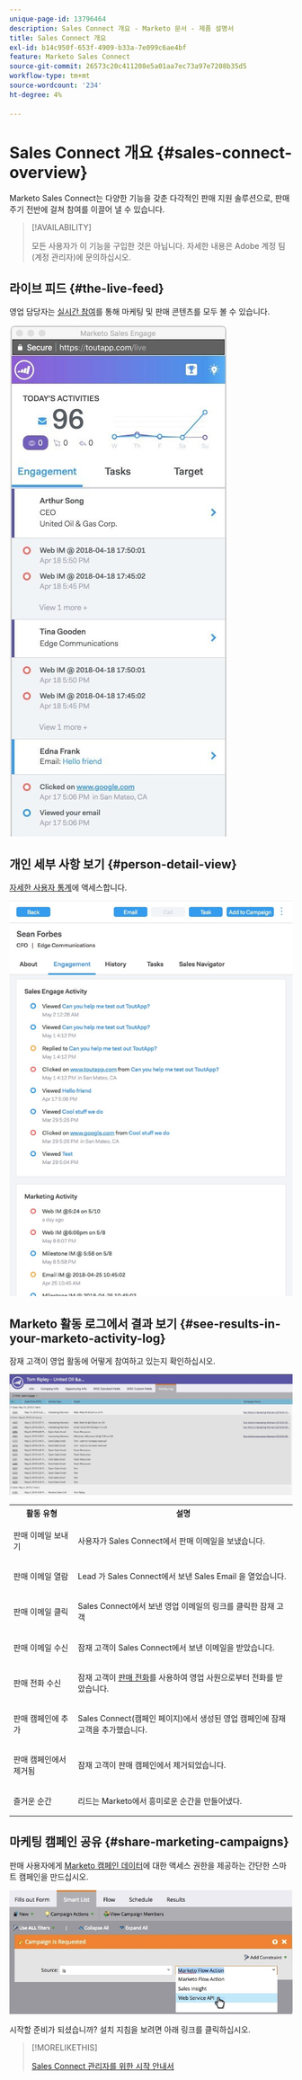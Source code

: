 ```yaml
---
unique-page-id: 13796464
description: Sales Connect 개요 - Marketo 문서 - 제품 설명서
title: Sales Connect 개요
exl-id: b14c950f-653f-4909-b33a-7e099c6ae4bf
feature: Marketo Sales Connect
source-git-commit: 26573c20c411208e5a01aa7ec73a97e7208b35d5
workflow-type: tm+mt
source-wordcount: '234'
ht-degree: 4%

---
```


# Sales Connect 개요 {#sales-connect-overview}

Marketo Sales Connect는 다양한 기능을 갖춘 다각적인 판매 지원 솔루션으로, 판매 주기 전반에 걸쳐 참여를 이끌어 낼 수 있습니다.

>[!AVAILABILITY]
>
>모든 사용자가 이 기능을 구입한 것은 아닙니다. 자세한 내용은 Adobe 계정 팀(계정 관리자)에 문의하십시오.

## 라이브 피드 {#the-live-feed}

영업 담당자는 [실시간 참여](/help/marketo/product-docs/marketo-sales-connect/email/the-live-feed/live-feed-overview.md)를 통해 마케팅 및 판매 콘텐츠를 모두 볼 수 있습니다.

![](assets/engagement.jpg)

## 개인 세부 사항 보기 {#person-detail-view}

[자세한 사용자 통계](/help/marketo/product-docs/marketo-sales-connect/people/person-detail-view.md)에 액세스합니다.

![](assets/2018-05-11-at-3.28-pm.jpg)

## Marketo 활동 로그에서 결과 보기 {#see-results-in-your-marketo-activity-log}

잠재 고객이 영업 활동에 어떻게 참여하고 있는지 확인하십시오.

![](assets/2018-05-11-at-3.30-pm.jpg)

<table>
 <tbody>
  <tr>
   <th>활동 유형</th>
   <th>설명</th>
  </tr>
  <tr>
   <td><p>판매 이메일 보내기</p></td>
   <td><p>사용자가 Sales Connect에서 판매 이메일을 보냈습니다.</p></td>
  </tr>
  <tr>
   <td><p>판매 이메일 열람</p></td>
   <td><p>Lead 가 Sales Connect에서 보낸 Sales Email 을 열었습니다.</p></td>
  </tr>
  <tr>
   <td><p>판매 이메일 클릭</p></td>
   <td><p>Sales Connect에서 보낸 영업 이메일의 링크를 클릭한 잠재 고객</p></td>
  </tr>
  <tr>
   <td colspan="1"><p>판매 이메일 수신</p></td>
   <td colspan="1"><p>잠재 고객이 Sales Connect에서 보낸 이메일을 받았습니다.</p></td>
  </tr>
  <tr>
   <td colspan="1"><p>판매 전화 수신</p></td>
   <td colspan="1"><p>잠재 고객이 <a href="/help/marketo/product-docs/marketo-sales-connect/phone/sales-phone-overview.md" rel="nofollow">판매 전화</a>를 사용하여 영업 사원으로부터 전화를 받았습니다.</p></td>
  </tr>
  <tr>
   <td colspan="1"><p>판매 캠페인에 추가</p></td>
   <td colspan="1"><p>Sales Connect(캠페인 페이지)에서 생성된 영업 캠페인에 잠재 고객을 추가했습니다.</p></td>
  </tr>
  <tr>
   <td colspan="1"><p>판매 캠페인에서 제거됨</p></td>
   <td colspan="1"><p>잠재 고객이 판매 캠페인에서 제거되었습니다.</p></td>
  </tr>
  <tr>
   <td colspan="1"><p>즐거운 순간</p></td>
   <td colspan="1"><p>리드는 Marketo에서 흥미로운 순간을 만들어냈다.</p></td>
  </tr>
 </tbody>
</table>

## 마케팅 캠페인 공유 {#share-marketing-campaigns}

판매 사용자에게 [Marketo 캠페인 데이터](/help/marketo/product-docs/marketo-sales-connect/marketo/make-a-campaign-visible-to-sales-connect-users.md)에 대한 액세스 권한을 제공하는 간단한 스마트 캠페인을 만드십시오.

![](assets/campaign-is-requested.jpg)

시작할 준비가 되셨습니까? 설치 지침을 보려면 아래 링크를 클릭하십시오.

>[!MORELIKETHIS]
>
>[Sales Connect 관리자를 위한 시작 안내서](/help/marketo/product-docs/marketo-sales-connect/getting-started/getting-started-guide-for-sales-connect-admins.md)
